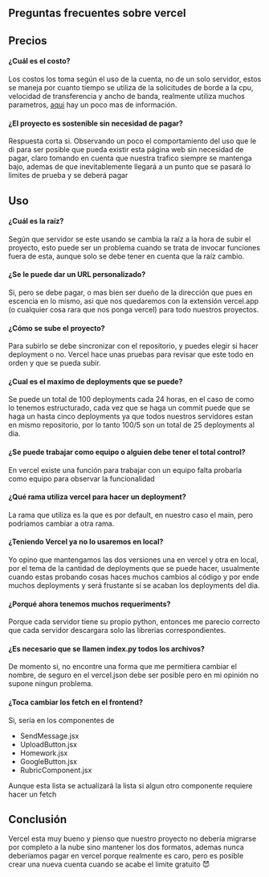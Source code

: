 ## Preguntas frecuentes sobre vercel
## Precios
#### ¿Cuál es el costo?

Los costos los toma según el uso de la cuenta, no de un solo servidor, estos se maneja por cuanto tiempo se utiliza de la solicitudes de borde a la cpu, velocidad de transferencia y ancho de banda, realmente utiliza muchos parametros, [aqui](https://vercel.com/docs/pricing) hay un poco mas de información.
#### ¿El proyecto es sostenible sin necesidad de pagar?

Respuesta corta si. Observando un poco el comportamiento del uso que le di para ser posible que pueda existir esta página web sin necesidad de pagar, claro tomando en cuenta que nuestra trafico siempre se mantenga bajo, ademas de que inevitablemente llegará a un punto que se pasará lo limites de prueba y se deberá pagar
## Uso
#### ¿Cuál es la raíz?

Según que servidor se este usando se cambia la raíz a la hora de subir el proyecto, esto puede ser un problema cuando se trata de invocar funciones fuera de esta, aunque solo se debe tener en cuenta que la raíz cambio.

#### ¿Se le puede dar un URL personalizado?
Si, pero se debe pagar, o mas bien ser dueño de la dirección que pues en escencia en lo mismo, asi que nos quedaremos con la extensión vercel.app (o cualquier cosa rara que nos ponga vercel) para todo nuestros proyectos.

#### ¿Cómo se sube el proyecto?
Para subirlo se debe sincronizar con el repositorio, y puedes elegir si hacer deployment o no. Vercel hace unas pruebas para revisar que este todo en orden y que se pueda subir.

#### ¿Cual es el maximo de deployments que se puede?

Se puede un total de 100 deployments cada 24 horas, en el caso de como lo tenemos estructurado, cada vez que se haga un commit puede que se haga un hasta cinco deployments ya que todos nuestros servidores estan en mismo repositorio, por lo tanto 100/5 son un total de 25 deployments al dia.

#### ¿Se puede trabajar como equipo o alguien debe tener el total control?

En vercel existe una función para trabajar con un equipo falta probarla como equipo para observar la funcionalidad

#### ¿Qué rama utiliza vercel para hacer un deployment?

La rama que utiliza es la que es por default, en nuestro caso el main, pero podriamos cambiar a otra rama.

#### ¿Teniendo Vercel ya no lo usaremos en local?

Yo opino que mantengamos las dos versiones una en vercel y otra en local, por el tema de la cantidad de deployments que se puede hacer, usualmente cuando estas probando cosas haces muchos cambios al código y por ende muchos deployments y será frustante sí se acaban los deployments del dia.

#### ¿Porqué ahora tenemos muchos requeriments?

Porque cada servidor tiene su propio python, entonces me parecio correcto que cada servidor descargara solo las librerias correspondientes.

#### ¿Es necesario que se llamen index.py todos los archivos?

De momento si, no encontre una forma que me permitiera cambiar el nombre, de seguro en el vercel.json debe ser posible pero en mi opinión no supone ningun problema.

#### ¿Toca cambiar los fetch en el frontend?

Si, sería en los componentes de
* SendMessage.jsx
* UploadButton.jsx
* Homework.jsx
* GoogleButton.jsx
* RubricComponent.jsx

Aunque esta lista se actualizará la lista si algun otro componente requiere hacer un fetch 

## Conclusión

Vercel esta muy bueno y pienso que nuestro proyecto no debería migrarse por completo a la nube sino mantener los dos formatos, ademas nunca deberíamos pagar en vercel porque realmente es caro, pero es posible crear una nueva cuenta cuando se acabe el limite gratuito 😈